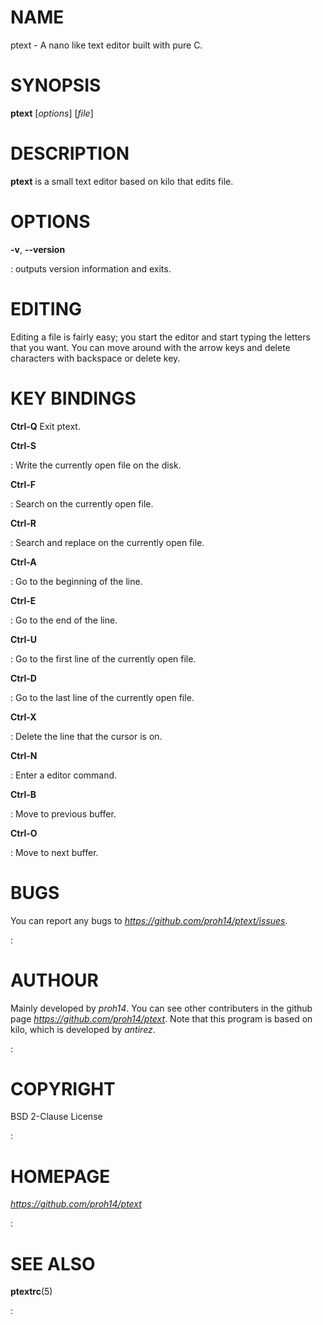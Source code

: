 # NAME

ptext - A nano like text editor built with pure C.

# SYNOPSIS

**ptext** \[*options*\] \[*file*\]

# DESCRIPTION

**ptext** is a small text editor based on kilo that edits file.

# OPTIONS

**-v**, **\--version**

:   outputs version information and exits.

# EDITING

Editing a file is fairly easy; you start the editor and start typing the
letters that you want. You can move around with the arrow keys and
delete characters with backspace or delete key.

# KEY BINDINGS

**Ctrl-Q** Exit ptext.

**Ctrl-S**

:   Write the currently open file on the disk.

**Ctrl-F**

:   Search on the currently open file.

**Ctrl-R**

:   Search and replace on the currently open file.

**Ctrl-A**

:   Go to the beginning of the line.

**Ctrl-E**

:   Go to the end of the line.

**Ctrl-U**

:   Go to the first line of the currently open file.

**Ctrl-D**

:   Go to the last line of the currently open file.

**Ctrl-X**

:   Delete the line that the cursor is on.

**Ctrl-N**

:   Enter a editor command.

**Ctrl-B**

:   Move to previous buffer.

**Ctrl-O**

:   Move to next buffer.

# BUGS

You can report any bugs to *https://github.com/proh14/ptext/issues*.

:   

# AUTHOUR

Mainly developed by *proh14*. You can see other contributers in the github page *https://github.com/proh14/ptext*. Note that this program is based on kilo, which is developed by *antirez*.

:   

# COPYRIGHT

BSD 2-Clause License

:   

# HOMEPAGE

*https://github.com/proh14/ptext*

:   

# SEE ALSO

**ptextrc**(5)

:   
